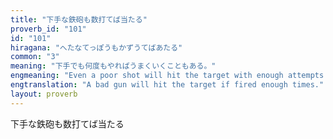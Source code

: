 ```yaml
---
title: "下手な鉄砲も数打てば当たる"
proverb_id: "101"
id: "101"
hiragana: "へたなてっぽうもかずうてばあたる"
common: "3"
meaning: "下手でも何度もやればうまくいくこともある。"
engmeaning: "Even a poor shot will hit the target with enough attempts."
engtranslation: "A bad gun will hit the target if fired enough times."
layout: proverb
---
```


下手な鉄砲も数打てば当たる
